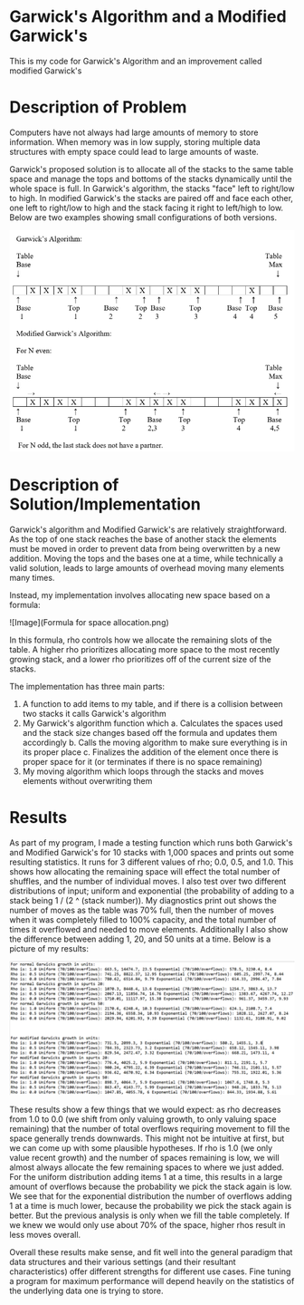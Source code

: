 # Garwick's Algorithm and a Modified Garwick's

This is my code for Garwick's Algorithm and an improvement called modified Garwick's

# Description of Problem

Computers have not always had large amounts of memory to store information. When memory was in low supply, storing multiple data structures with empty space could lead to large amounts of waste.

Garwick's proposed solution is to allocate all of the stacks to the same table space and manage the tops and bottoms of the stacks dynamically until the whole space is full. In Garwick's algorithm, the stacks "face" left to right/low to high. In modified Garwick's the stacks are paired off and face each other, one left to right/low to high and the stack facing it right to left/high to low. Below are two examples showing small configurations of both versions.

![Image](Examples.png)

# Description of Solution/Implementation

Garwick's algorithm and Modified Garwick's are relatively straightforward. As the top of one stack reaches the base of another stack the elements must be moved in order to prevent data from being overwritten by a new addition. Moving the tops and the bases one at a time, while technically a valid solution, leads to large amounts of overhead moving many elements many times.

Instead, my implementation involves allocating new space based on a formula:

![Image](Formula for space allocation.png)

In this formula, rho controls how we allocate the remaining slots of the table. A higher rho prioritizes allocating more space to the most recently growing stack, and a lower rho prioritizes off of the current size of the stacks.

The implementation has three main parts:
1. A function to add items to my table, and if there is a collision between two stacks it calls Garwick's algorithm
2. My Garwick's algorithm function which
  a. Calculates the spaces used and the stack size changes based off the formula and updates them accordingly
  b. Calls the moving algorithm to make sure everything is in its proper place
  c. Finalizes the addition of the element once there is proper space for it (or terminates if there is no space remaining)
3. My moving algorithm which loops through the stacks and moves elements without overwriting them

# Results

As part of my program, I made a testing function which runs both Garwick's and Modified Garwick's for 10 stacks with 1,000 spaces and prints out some resulting statistics. It runs for 3 different values of rho; 0.0, 0.5, and 1.0. This shows how allocating the remaining space will effect the total number of shuffles, and the number of individual moves. I also test over two different distributions of input; uniform and exponential (the probability of adding to a stack being 1 / (2 ^ (stack number)). My diagnostics print out shows the number of moves as the table was 70% full, then the number of moves when it was completely filled to 100% capacity, and the total number of times it overflowed and needed to move elements. Additionally I also show the difference between adding 1, 20, and 50 units at a time. Below is a picture of my results:

![Image](Results.png)

These results show a few things that we would expect: as rho decreases from 1.0 to 0.0 (we shift from only valuing growth, to only valuing space remaining) that the number of total overflows requiring movement to fill the space generally trends downwards. This might not be intuitive at first, but we can come up with some plausible hypotheses. If rho is 1.0 (we only value recent growth) and the number of spaces remaining is low, we will almost always allocate the few remaining spaces to where we just added. For the uniform distribution adding items 1 at a time, this results in a large amount of overflows because the probability we pick the stack again is low. We see that for the exponential distribution the number of overflows adding 1 at a time is much lower, because the probability we pick the stack again is better. But the previous analysis is only when we fill the table completely. If we knew we would only use about 70% of the space, higher rhos result in less moves overall.

Overall these results make sense, and fit well into the general paradigm that data structures and their various settings (and their resultant characteristics) offer different strengths for different use cases. Fine tuning a program for maximum performance will depend heavily on the statistics of the underlying data one is trying to store.


